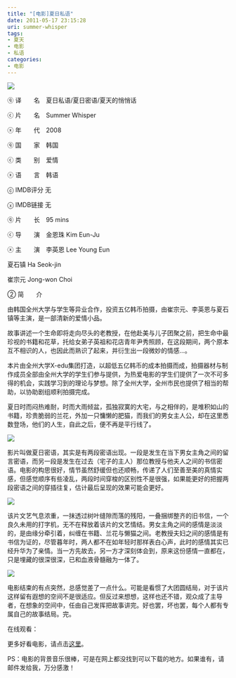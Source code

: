```yaml
---
title: "[电影]夏日私语"
date: 2011-05-17 23:15:28
uri: summer-whisper
tags: 
- 夏天
- 电影
- 私语
categories: 
- 电影
---
```


![](https://yqmfyg.bn1.livefilestore.com/y2pgv1BDAVfOrL2iX6Dk2hBfTNs2N1yMfwzeekveV2bClHtLDM2apOeE7D0hBz3i31b5Dxo7rlwA3EHBsxFKtaBg5x7IdNI0oDU10jKn4vWn1w/summer1%201.jpg?psid=1)

ⓠ 译　　名　夏日私语/夏日密语/夏天的悄悄话

ⓒ 片　　名　Summer Whisper

ⓧ 年　　代　2008

ⓠ 国　　家　韩国

ⓒ 类　　别　爱情

ⓧ 语　　言　韩语

ⓒ IMDB评分 无

ⓧ IMDB链接 无

ⓠ 片　　长　95 mins

ⓒ 导　　演　金恩珠 Kim Eun-Ju

ⓧ 主　　演　李英恩 Lee Young Eun

夏石镇 Ha Seok-jin

崔宗元 Jong-won Choi

② 简　　介

由韩国全州大学与学生等异业合作，投资五亿韩币拍摄，由崔宗元、李英恩与夏石镇等主演，是一部清新的爱情小品。

故事讲述一个生命即将走向尽头的老教授，在他赴美与儿子团聚之前，把生命中最珍视的书籍和花草，托给女弟子英祖和花店青年尹秀照顾，在这段期间，两个原本互不相识的人，也因此而熟识了起来，并衍生出一段微妙的情感...。

本片由全州大学X-edu集团打造，以超低五亿韩币的成本拍摄而成，拍摄器材与制作成员全部由全州大学的学生们参与提供，为热爱电影的学生们提供了一次不可多得的机会，实践学习到的理论与梦想。除了全州大学，全州市民也提供了相当的帮助，以协助剧组顺利拍摄完成。

夏日时而闷热难耐，时而大雨倾盆，孤独寂寞的大宅，与之相伴的，是堆积如山的书籍，珍贵脆弱的兰花，外加一只慵懒的肥猫，而我们的男女主人公，却在这里悉数登场，他们的人生，自此之后，便不再是平行线了。

![](https://yqmfyg.bn1.livefilestore.com/y2pOOiCAbsQllPZ5E__dgHI_ol-DqbFwvuuVh80jWyLWDT69Ggw5m3Nqhe8y2VgTkpYNSOmcJQsiOzRupe3z9OTK5uf_dpaE53uGTFLVFjpnB4/summer2%201.jpg?psid=1)

影片叫做夏日密语，其实是有两段密语出现。一段是发生在当下男女主角之间的留言密语，而另一段是发生在过去（宅子的主人）那位教授与他夫人之间的书信密语。电影的构思很好，情节虽然舒缓但也还顺畅，传递了人们至善至美的真情实感，但感觉顺序有些凌乱，两段时间穿梭的区别性不是很强，如果能更好的把握两段密语之间的穿插往复，估计最后呈现的效果可能会更好。

![](https://yqmfyg.bn1.livefilestore.com/y2pnnDNi2T10r0TRQo9ZM3vOsXtyX5-GPOQp7ZFx-Tzs037uot0_xEu2qXUHPK74AAlmX4wjoGG5uBbvpCTFoAhx9GYL9ErcF8VK1gP7xvdfM4/summer3.jpg?psid=1)

该片文艺气息浓重，一抹透过树叶缝隙而落的残阳，一叠捆绑整齐的旧书信，一个良久未用的打字机，无不在释放着该片的文艺情结。男女主角之间的感情是淡淡的，是由缘分牵引着，纠缠在书籍、兰花与懒猫之间。老教授夫妇之间的感情是有书信为证的，尽管暮年时，两人都不在如年轻时那样表白心声，此时的感情其实已经升华为了亲情。当一方先故去，另一方才深刻体会到，原来这份感情一直都在，只是埋藏的很深很深，已和血液骨髓融为一体了。

![](https://yqmfyg.bn1.livefilestore.com/y2pt8kaX2a34Lm8_uNPHan5haYotF3PU9oLafEUAil40GeMMUNbCkwvxjRQNAiXyg9B0gSyF4quDlLdfEYtWYHUwwRvc-oO1VvblyQKBCBxU7U/summer4.jpg?psid=1)

电影结束的有点突然，总感觉差了一点什么。可能是看惯了大团圆结局，对于该片这样留有遐想的空间不是很适应。但反过来想想，这样也还不错，观众成了主导者，在想象的空间中，任由自己发挥把故事讲完。好也罢，坏也罢，每个人都有专属自己的故事结局。完。

在线观看：


更多好看电影，请点击[这里](http://www.evecalm.com/tag/movie "电影")。

PS：电影的背景音乐很棒，可是在网上都没找到可以下载的地方。如果谁有，请邮件发给我，万分感激！
